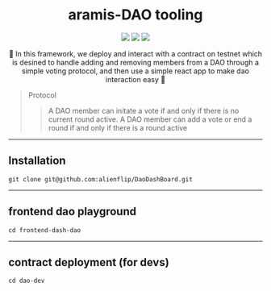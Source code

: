 
<h1 align="center">
  aramis-DAO tooling
</h1>

<p align="center">
  <img src="https://img.shields.io/badge/npm-v8.1.2-red"></img>
  <img src="https://img.shields.io/badge/node-v16.13.1-green"></img>
  <img src="https://img.shields.io/badge/solidity-v0.8.1-orange"></img>
</p>

<p align="center">🍄 In this framework, we deploy and interact with a contract on testnet which is desined to handle adding and removing members from a DAO through a simple voting protocol, and then use a simple react app to make dao interaction easy 🍄</p>

> Protocol 
> > A DAO member can initate a vote if and only if there is no current round active. A DAO member can add a vote or end a round if and only if there is a round active

------------

## Installation

```
git clone git@github.com:alienflip/DaoDashBoard.git
```

------------

## frontend dao playground 

```
cd frontend-dash-dao
```

------------

## contract deployment (for devs) 

```
cd dao-dev
```
